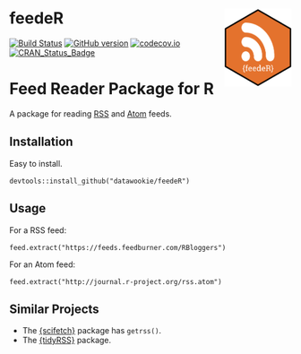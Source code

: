 
<!-- README.md is generated from README.Rmd. Please edit that file -->

# feedeR <img src="man/figures/feedeR-hex.png" align="right" alt="" width="120" />

[![Build
Status](https://travis-ci.org/DataWookie/feedeR.svg?branch=master)](https://travis-ci.org/DataWookie/feedeR)
[![GitHub
version](https://badge.fury.io/gh/DataWookie%2FfeedeR.svg)](https://badge.fury.io/gh/DataWookie%2FfeedeR)
[![codecov.io](https://codecov.io/github/DataWookie/feedeR/coverage.svg?branch=master)](https://codecov.io/github/DataWookie/feedeR?branch=master)
[![CRAN\_Status\_Badge](http://www.r-pkg.org/badges/version/feedeR)](https://cran.r-project.org/package=feedeR)

# Feed Reader Package for R

A package for reading [RSS](https://en.wikipedia.org/wiki/RSS) and
[Atom](https://en.wikipedia.org/wiki/Atom_\(standard\)) feeds.

## Installation

Easy to install.

    devtools::install_github("datawookie/feedeR")

## Usage

For a RSS feed:

    feed.extract("https://feeds.feedburner.com/RBloggers")

For an Atom feed:

    feed.extract("http://journal.r-project.org/rss.atom")

## Similar Projects

  - The [{scifetch}](https://github.com/yufree/scifetch) package has
    `getrss()`.
  - The [{tidyRSS}](https://CRAN.R-project.org/package=tidyRSS) package.

